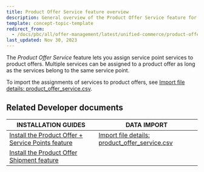 ```yaml
---
title: Product Offer Service feature overview
description: General overview of the Product Offer Service feature for your Spryker Unified Commerce Projects.
template: concept-topic-template
redirect_from:
  - /docs/pbc/all/offer-management/latest/unified-commerce/product-offer-service-feature-overview.html
last_updated: Nov 30, 2023
---
```


The *Product Offer Service* feature lets you assign service point services to product offers. Multiple services can be assigned to a product offer as long as the services belong to the same service point.

To import the assignments of services to product offers, see [Import file details: product_offer_service.csv](/docs/pbc/all/offer-management/202410.0/unified-commerce/import-file-details-product-offer-service.csv.html).


## Related Developer documents

| INSTALLATION GUIDES| DATA IMPORT |
| -------------- | - |
| [Install the Product Offer + Service Points feature](/docs/pbc/all/offer-management/202410.0/unified-commerce/install-features/install-the-product-offer-service-points-feature.html) | [Import file details: product_offer_service.csv](/docs/pbc/all/offer-management/202410.0/unified-commerce/import-file-details-product-offer-service.csv.html) |
| [Install the Product Offer Shipment feature](/docs/pbc/all/offer-management/202410.0/marketplace/install-and-upgrade/install-features/install-the-product-offer-shipment-feature.html) | |

